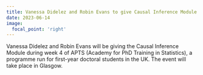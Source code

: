 ```yaml
---
title: Vanessa Didelez and Robin Evans to give Causal Inference Module at APTS
date: 2023-06-14
image:
  focal_point: 'right'
---
```


Vanessa Didelez and Robin Evans will be giving the Causal Inference Module during week 4 of APTS (Academy for PhD Training in Statistics),
a programme run for first-year doctoral students in the UK.  The event will take place in Glasgow.
